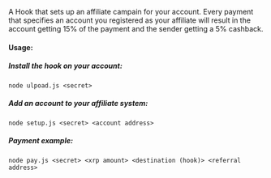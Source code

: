 A Hook that sets up an affiliate campain for your account. Every payment that specifies an account you registered as your affiliate will result in the account getting 15% of the payment and the sender getting a 5% cashback.

#### Usage:

##### Install the hook on your account:
```
node ulpoad.js <secret> 
```

##### Add an account to your affiliate system:

```
node setup.js <secret> <account address>
```

##### Payment example:
```
node pay.js <secret> <xrp amount> <destination (hook)> <referral address>
```
